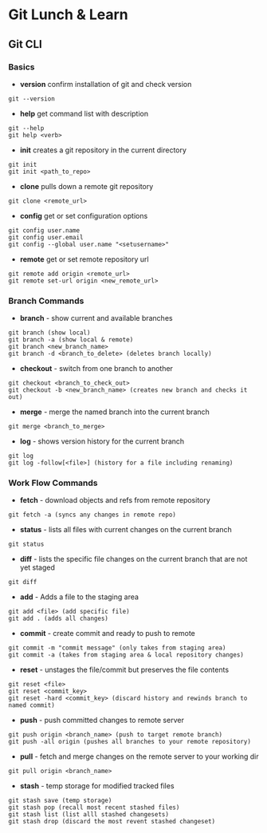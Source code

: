 # Git Lunch & Learn

## Git CLI

### Basics

* **version** confirm installation of git and check version
```
git --version
```

*  **help** get command list with description
```
git --help
git help <verb>
```

* **init** creates a git repository in the current directory
```
git init
git init <path_to_repo>
```

* **clone** pulls down a remote git repository 
```
git clone <remote_url>
```

* **config** get or set configuration options
```
git config user.name
git config user.email
git config --global user.name "<setusername>"
```

* **remote** get or set remote repository url
```
git remote add origin <remote_url>
git remote set-url origin <new_remote_url>
```

### Branch Commands

* **branch** - show current and available branches
```
git branch (show local)
git branch -a (show local & remote)
git branch <new_branch_name>
git branch -d <branch_to_delete> (deletes branch locally)
```

* **checkout** - switch from one branch to another
```
git checkout <branch_to_check_out>
git checkout -b <new_branch_name> (creates new branch and checks it out)
```

* **merge** - merge the named branch into the current branch
```
git merge <branch_to_merge>
```

* **log** - shows version history for the current branch
```
git log 
git log -follow[<file>] (history for a file including renaming)
```

### Work Flow Commands

* **fetch** - download objects and refs from remote repository
```
git fetch -a (syncs any changes in remote repo)
```

* **status** - lists all files with current changes on the current branch
```
git status
```

* **diff** - lists the specific file changes on the current branch that are not yet staged
```
git diff
```

* **add** - Adds a file to the staging area
```
git add <file> (add specific file) 
git add . (adds all changes)
```

 * **commit** - create commit and ready to push to remote
```
git commit -m "commit message" (only takes from staging area)
git commit -a (takes from staging area & local repository changes)
```

* **reset** - unstages the file/commit but preserves the file contents
```
git reset <file> 
git reset <commit_key> 
git reset -hard <commit_key> (discard history and rewinds branch to named commit)
```

* **push** - push committed changes to remote server
```
git push origin <branch_name> (push to target remote branch)
git push -all origin (pushes all branches to your remote repository)
```

* **pull** - fetch and merge changes on the remote server to your working dir
```
git pull origin <branch_name>
```

* **stash** - temp storage for modified tracked files
```
git stash save (temp storage)
git stash pop (recall most recent stashed files)
git stash list (list alll stashed changesets)
git stash drop (discard the most revent stashed changeset)
```